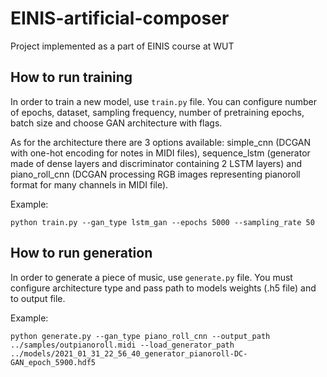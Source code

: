 # EINIS-artificial-composer
Project implemented as a part of EINIS course at WUT

## How to run training

In order to train a new model, use ```train.py``` file. You can configure number
of epochs, dataset, sampling frequency, number of pretraining epochs, batch size
and choose GAN architecture with flags. 

As for the architecture there are 3 options available: simple_cnn (DCGAN with one-hot encoding
for notes in MIDI files), sequence_lstm (generator made of dense layers and discriminator containing
2 LSTM layers) and piano_roll_cnn (DCGAN processing RGB images representing pianoroll format
for many channels in MIDI file).

Example: 

```python train.py --gan_type lstm_gan --epochs 5000 --sampling_rate 50```

## How to run generation

In order to generate a piece of music, use ```generate.py``` file. You must configure
architecture type and pass path to models weights (.h5 file) and to output file.

Example:

```python generate.py --gan_type piano_roll_cnn --output_path ../samples/outpianoroll.midi --load_generator_path ../models/2021_01_31_22_56_40_generator_pianoroll-DC-GAN_epoch_5900.hdf5```
